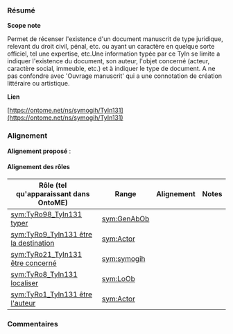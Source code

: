 ### Résumé

**Scope note**

Permet de récenser l'existence d'un document manuscrit de type juridique, relevant du droit civil, pénal, etc. ou ayant un caractère en quelque sorte officiel, tel une expertise, etc.Une information typée par ce TyIn se limite a indiquer l'existence du document, son auteur, l'objet concerné (acteur, caractère social, immeuble, etc.) et à indiquer le type de document. A ne pas confondre avec 'Ouvrage manuscrit' qui a une connotation de création littéraire ou artistique.

**Lien**

[https://ontome.net/ns/symogih/TyIn131](https://ontome.net/ns/symogih/TyIn131)

### Alignement

**Alignement proposé** :

#### Alignement des rôles

| Rôle (tel qu'apparaissant dans OntoME) | Range | Alignement | Notes |
| ----- | ----- | ----- | ----- |
| [sym:TyRo98_TyIn131 typer](https://ontome.net/ns/symogih/TyRo98_TyIn131) | [sym:GenAbOb](https://ontome.net/ns/symogih/GenAbOb) |   |   |
| [sym:TyRo9_TyIn131 être la destination](https://ontome.net/ns/symogih/TyRo9_TyIn131) | [sym:Actor](https://ontome.net/ns/symogih/Actor) |   |   |
| [sym:TyRo21_TyIn131 être concerné](https://ontome.net/ns/symogih/TyRo21_TyIn131) | [sym:symogih](https://ontome.net/ns/symogih/symogih) |   |   |
| [sym:TyRo8_TyIn131 localiser](https://ontome.net/ns/symogih/TyRo8_TyIn131) | [sym:LoOb](https://ontome.net/ns/symogih/LoOb) |   |   |
| [sym:TyRo1_TyIn131 être l'auteur](https://ontome.net/ns/symogih/TyRo1_TyIn131) | [sym:Actor](https://ontome.net/ns/symogih/Actor) |   |   |

### Commentaires